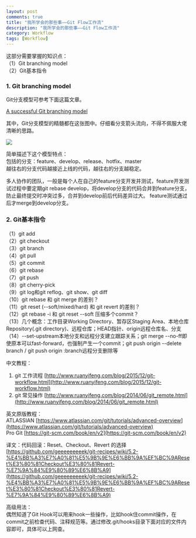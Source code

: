 ```yaml
---
layout: post
comments: true
title: "我所学会的那些事——Git Flow工作流"
description: "我所学会的那些事——Git Flow工作流"
category: Workflow
tags: [Workflow]
---
```



这部分需要掌握的知识点：    
（1）Git branching model    
（2）Git基本指令    

<!--more-->

### 1. Git branching model    

Git分支模型可参考下面这篇文章。

[A successful Git branching model
](https://nvie.com/posts/a-successful-git-branching-model/)


其中，Git分支模型的精髓都在这张图中。仔细看分支箭头流向，不得不佩服大佬清晰的思路。

![](/image/2018-09-02-git/git-model@2x.jpg)    

简单描述下这个模型特点：    
包括的分支：feature、develop、release、hotfix、master    
越往右的分支代码越接近上线的代码，越往右的分支越稳定。    

多人协作的团队，一般是每个人在自己的feature分支开发并测试，feature开发测试过程中要定期git rebase develop，将develop分支的代码合并到feature分支，防止最终提交时冲突过多，合并到develop前后代码差异过大。
feature测试通过后才merge到develop分支。

### 2. Git基本指令    

（1）git add    
（2）git checkout    
（3）git branch    
（4）git pull    
（5）git commit    
（6）git rebase    
（7）git push    
（8）git cherry-pick    
（9）git log和git reflog、git show、git diff    
（10）git rebase 和 git merge 的差别？    
（11）git reset (--soft/mixed/hard) 和 git revert 的差别？    
（12）git rebase -i 和 git reset --soft 压缩多个commit？    
（13）几个概念：工作目录Working Directory、暂存区Staging Area、本地仓库Repository(.git directory)、远程仓库；HEAD指针、origin远程仓库名、分支        
（14）--set-upstream本地分支和远程分支建立跟踪关系；git merge --no-ff即使原本可以fast-forward，也强制产生一个commit；git push origin --delete branch / git push origin :branch远程分支删除等


中文教程：    
1. git 工作流程 [http://www.ruanyifeng.com/blog/2015/12/git-workflow.html](http://www.ruanyifeng.com/blog/2015/12/git-workflow.html)    
2. git 常见操作 [http://www.ruanyifeng.com/blog/2014/06/git_remote.html](http://www.ruanyifeng.com/blog/2014/06/git_remote.html)    

英文原版教程：    
ATLASSIAN [https://www.atlassian.com/git/tutorials/advanced-overview](https://www.atlassian.com/git/tutorials/advanced-overview)    
Pro Git [https://git-scm.com/book/en/v2](https://git-scm.com/book/en/v2)    


译文：代码回滚：Reset、Checkout、Revert 的选择    
[https://github.com/geeeeeeeeek/git-recipes/wiki/5.2-%E4%BB%A3%E7%A0%81%E5%9B%9E%E6%BB%9A%EF%BC%9AReset%E3%80%81Checkout%E3%80%81Revert-%E7%9A%84%E9%80%89%E6%8B%A9](https://github.com/geeeeeeeeek/git-recipes/wiki/5.2-%E4%BB%A3%E7%A0%81%E5%9B%9E%E6%BB%9A%EF%BC%9AReset%E3%80%81Checkout%E3%80%81Revert-%E7%9A%84%E9%80%89%E6%8B%A9)    


高级用法：    
偶然知道了Git Hook可以用来hook一些操作，比如hook住commit操作，在commit之前检查代码、注释规范等。通过修改.git/hooks目录下面对应的文件内容即可，具体可以上网查。    

